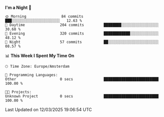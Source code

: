 <!--START_SECTION:waka-->
**I'm a Night 🦉** 

```text
🌞 Morning                84 commits          ███░░░░░░░░░░░░░░░░░░░░░░   12.63 % 
🌆 Daytime                204 commits         ████████░░░░░░░░░░░░░░░░░   30.68 % 
🌃 Evening                320 commits         ████████████░░░░░░░░░░░░░   48.12 % 
🌙 Night                  57 commits          ██░░░░░░░░░░░░░░░░░░░░░░░   08.57 % 
```


📊 **This Week I Spent My Time On** 

```text
🕑︎ Time Zone: Europe/Amsterdam

💬 Programming Languages: 
Other                    0 secs              █████████████████████████   100.00 % 

🐱‍💻 Projects: 
Unknown Project          0 secs              █████████████████████████   100.00 % 
```


 Last Updated on 12/03/2025 19:06:54 UTC
<!--END_SECTION:waka-->
